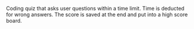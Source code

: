 Coding quiz that asks user questions within a time limit. Time is deducted for wrong answers. The score is saved at the end and put into a high score board.
